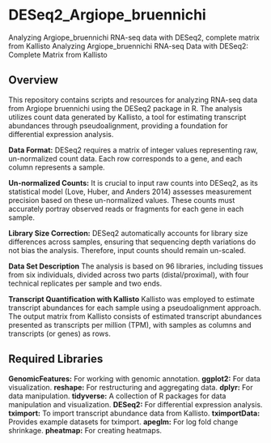 # DESeq2_Argiope_bruennichi
Analyzing Argiope_bruennichi RNA-seq data with DESeq2, complete matrix from Kallisto
Analyzing Argiope_bruennichi RNA-seq Data with DESeq2: Complete Matrix from Kallisto

## Overview
This repository contains scripts and resources for analyzing RNA-seq data from Argiope bruennichi using the DESeq2 package in R. The analysis utilizes count data generated by Kallisto, a tool for estimating transcript abundances through pseudoalignment, providing a foundation for differential expression analysis.


**Data Format:**
DESeq2 requires a matrix of integer values representing raw, un-normalized count data. Each row corresponds to a gene, and each column represents a sample.

**Un-normalized Counts:**
It is crucial to input raw counts into DESeq2, as its statistical model (Love, Huber, and Anders 2014) assesses measurement precision based on these un-normalized values. These counts must accurately portray observed reads or fragments for each gene in each sample.

**Library Size Correction:**
DESeq2 automatically accounts for library size differences across samples, ensuring that sequencing depth variations do not bias the analysis. Therefore, input counts should remain un-scaled.

**Data Set Description**
The analysis is based on 96 libraries, including tissues from six individuals, divided across two parts (distal/proximal), with four technical replicates per sample and two ends.

**Transcript Quantification with Kallisto**
Kallisto was employed to estimate transcript abundances for each sample using a pseudoalignment approach. The output matrix from Kallisto consists of estimated transcript abundances presented as transcripts per million (TPM), with samples as columns and transcripts (or genes) as rows.

## Required Libraries

**GenomicFeatures:** For working with genomic annotation.
**ggplot2:** For data visualization.
**reshape:** For restructuring and aggregating data.
**dplyr:** For data manipulation.
**tidyverse:** A collection of R packages for data manipulation and visualization.
**DESeq2:** For differential expression analysis.
**tximport:** To import transcript abundance data from Kallisto.
**tximportData:** Provides example datasets for tximport.
**apeglm:** For log fold change shrinkage.
**pheatmap:** For creating heatmaps.
